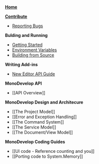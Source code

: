 **[Home](https://github.com/mono/monodevelop/wiki)**

**[Contribute](https://github.com/mono/monodevelop/wiki/Contribute)**

  * [Reporting Bugs](https://github.com/mono/monodevelop/wiki/Reporting-Bugs)

**Bulding and Running**
  * [Getting Started](https://github.com/mono/monodevelop/wiki/Getting-Started)
  * [Environment Variables](https://github.com/mono/monodevelop/wiki/Environment-Variables)
  * [Building from Source](https://github.com/mono/monodevelop/wiki/Building-from-Source)

**Writing Add-ins**

  * [New Editor API Guide](https://github.com/mono/monodevelop/wiki/New-Editor-API-Guide)

**MonoDevelop API**

  * [[API Overview]]

**MonoDevelop Design and Architecure**
  * [[The Project Model]]
  * [[Error and Exception Handling]]
  * [[The Command System]]
  * [[The Service Model]]
  * [[The Document/View Model]]

**MonoDevelop Coding Guides**
  * [[UI code - Reference counting and you]]
  * [[Porting code to System.Memory]]